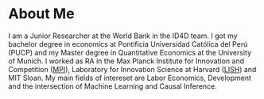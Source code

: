 # About Me
I am a Junior Researcher at the World Bank in the ID4D team. I got my bachelor degree in economics at Pontificia Universidad Católica del Perú (PUCP) and my Master degree in Quantitative Economics at the University of Munich. I worked as RA in the Max Planck Institute for Innovation and Competition ([MPI](https://www.ip.mpg.de/en/)), Laboratory for Innovation Science at Harvard ([LISH](https://lish.harvard.edu/people/alexander-quispe))  and MIT Sloan. My main fields of intereset are Labor Economics, Development and the intersection of Machine Learning and Causal Inference. 